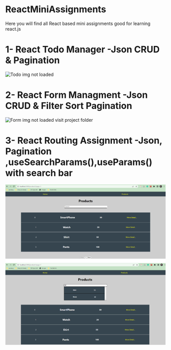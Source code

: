 # ReactMiniAssignments
Here you will find all React based mini assignments good for learning react.js

<h1>1- React Todo Manager -Json CRUD & Pagination</h1>
<img width="323" alt="Todo img not loaded" src="https://github.com/masai-course/krishna_pw05_322/blob/master/unit-3/sprint-2/day-3/
assignments/public/todo.PNG?raw=true"/>

<h1>2- React Form Managment -Json CRUD & Filter Sort Pagination</h1>
<img alt="Form img not loaded visit project folder" src="https://github.com/masai-course/krishna_pw05_322/blob/master/unit-3/sprint-3/day-2/form-jsoncrud-imgupload/public/formImg.PNG?raw=true" height="500px" />

<h1>3- React Routing Assignment -Json, Pagination ,useSearchParams(),useParams() with search bar</h1>
<img src="All Projects Images for Readme\React routing Images\final1.PNG"/>
<img src="All Projects Images for Readme\React routing Images\searchBar 4.PNG"/>
